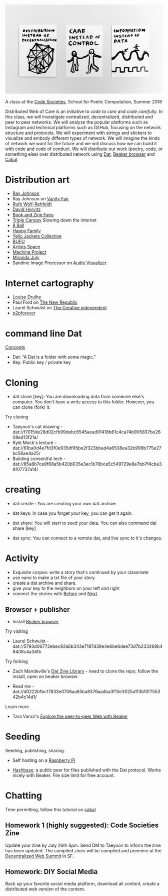 ![group photo](static/images/og.jpg)

A class at the [Code Societies](http://sfpc.io/codesocieties), School for Poetic Computation, Summer 2018

Distributed Web of Care is an initiative to *code to care* and *code carefully*. In this class, we will investigate centralized, decentralized, distributed and peer to peer networks. We will analyze the popular platforms such as Instagram and technical platforms such as GitHub, focusing on the network structure and protocols. We will experiment with strings and stickers to visualize and embody different types of network. We will imagine the kinds of network we want for the future and we will discuss how we can build it with code and code of conduct. We will distribute our work (poetry, code, or something else) over distributed network using [Dat](http://datproject.org/), 
[Beaker browser](https://beakerbrowser.com/) and [Cabal](https://github.com/cabal-club/cabal). 

# Distribution art 

- [Ray Johnson](http://www.rayjohnsonestate.com/home/)
- Ray Johnson on [Vanity Fair](https://www.vanityfair.com/culture/2015/01/ray-johnson-art-pranks)
- [Ruth Wolf-Rehfeldt](http://chertluedde.com/artist/ruth-wolf-rehfeldt/)
- [David Horvitz](http://www.davidhorvitz.com/)
- [Book and Zine Fairs](https://www.printedmatter.org/services/the-bulletin/book-and-zine-fairs)
- [Triple Canopy](http://canopycanopycanopy.com/) Slowing down the internet
- [8 Ball](http://8ballcommunity.club/)
- [Happy Family](https://www.happyfamilymkt.com/)
- [Yello Jackets Collective](http://yellowjacketscollective.com/)
- [BUFU](http://www.bufubyusforus.com/)
- [Artists Space](http://artistsspace.org/)
- [Machine Project](https://machineproject.com/)
- [Miranda July](https://www.mirandajuly.com/) 
- Sandine Image Processor on [Audio Visualizer](http://www.audiovisualizers.com/toolshak/vidsynth/sandin/sandin.htm)

# Internet cartography 

- [Louise Drulhe](http://louisedrulhe.fr/)
- Paul Ford on [The New Republic](https://newrepublic.com/article/133889/reboot-world)
- Laurel Schwulst on [The Creative independent](https://thecreativeindependent.com/people/laurel-schwulst-my-website-is-a-shifting-house-next-to-a-river-of-knowledge-what-could-yours-be/)
- [p2pforever](https://p2pforever.org)

# command line Dat  
 
[Concepts](https://docs.datproject.org/concepts) 

- Dat: “A Dat is a folder with some magic.”
- Key: Public key / private key 

# Cloning 

- dat clone [key]: You are downloading data from someone else's computer. You don't have a write access to this folder. However, you can clone (fork) it. 

Try cloning 

- Taeyoon's cat drawing - dat://f7015de28d02cfb99debc6545aead91418b61c4ca74b905837be2608ed13f21a/ 
- Kyle Mock's lecture - dat://61ba0d4e7fd3f0e935df95be2f323bbad4a6538ea32b999b775e27bc56ae4a25/ 
- Building consentful tech - dat://85a8b7ce9f68a5b420b635e3ec1b76bce5c549729e8e7bb7f4cbe38f07737a14/

# creating 

- dat create : You are creating your own dat archive. 

- dat keys: In case you forget your key, you can get it again.  

- dat share: You will start to seed your data. You can also command dat share [key]

- dat sync: You can connect to a remote dat, and live sync to it's changes.

# Activity 

- Exquisite corpse: write a story that's continued by your classmate 
- use nano to make a txt file of your story. 
- create a dat archive and share. 
- give your key to the neighbors on your left and right
- connect the stories with <a href="dat://key">Before</a> and <a href="dat://key">Next</a>.

## Browser + publisher  

- Install [Beaker browser](https://beakerbrowser.com/)

Try visiting 

- Laurel Schwulst - dat://5793d06772ebec92a6b343e7187d39e4e6be6dee73d7b233269b48408c4a34fb

Try forking  

- Zach Mandeville's [Dat Zine Library](https://gitlab.com/zachmandeville/dat-zine-library) - need to clone the repo, follow the install, open on beaker browser.   

- Read me - dat://d0222b1bcf7833e0708aa65ba8376aadba3f13e3025a113b10f755342b4c14d1/  

Learn more 

- Tara Vancil's [Explore the peer-to-peer Web with Beaker](https://taravancil.com/explore-the-p2p-web.md)
 

# Seeding

Seeding, publishing, sharing.

- Self hosting on a [Raspberry Pi](https://guides.newcomputers.group/guides/installing-dat-raspberry-pi.html)

- [Hashbase](https://hashbase.io/):  a public peer for files published with the Dat protocol. Works nicely with Beaker. File size limit for free account. 

# Chatting 

Time permitting, follow this tutorial on [cabal](https://guides.newcomputers.group/guides/cabal.html)

## Homework 1 (highly suggested): Code Societies Zine 

Update your zine by July 26th 6pm. Send DM to Taeyoon to inform the zine has been updated. The compiled zines will be compiled and premiere at the [Decentralized Web Summit](https://decentralizedweb.net/) in SF.   

## Homework: DIY Social Media 

Back up your favorite social media platform, download all content, create a distributed web version of the content. 
